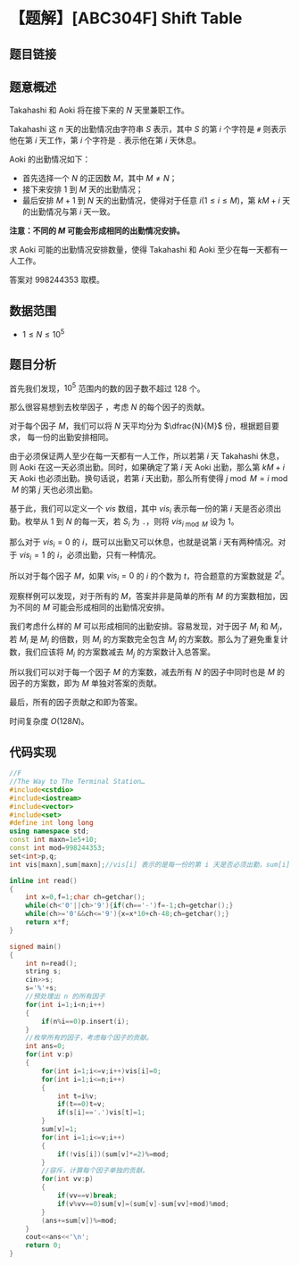 # 【题解】[ABC304F] Shift Table

## 题目链接

## 题意概述

Takahashi 和 Aoki 将在接下来的 $N$ 天里兼职工作。 

Takahashi 这 $n$ 天的出勤情况由字符串 $S$ 表示，其中 $S$ 的第 $i$ 个字符是 `#` 则表示他在第 $i$ 天工作，第 $i$ 个字符是 `.` 表示他在第 $i$ 天休息。

Aoki 的出勤情况如下：

- 首先选择一个 $N$ 的正因数 $M$，其中 $M\ne N$；
- 接下来安排 $1$ 到 $M$ 天的出勤情况；
- 最后安排 $M+1$ 到 $N$ 天的出勤情况，使得对于任意 $i(1\le i \le M)$，第 $kM+i$ 天的出勤情况与第 $i$ 天一致。

**注意：不同的 $M$ 可能会形成相同的出勤情况安排。**

求 Aoki 可能的出勤情况安排数量，使得 Takahashi 和 Aoki 至少在每一天都有一人工作。

答案对 $998244353$ 取模。

## 数据范围

- $1\le N \le 10^5$

## 题目分析

首先我们发现，$10^5$ 范围内的数的因子数不超过 $128$ 个。

那么很容易想到去枚举因子 ，考虑 $N$ 的每个因子的贡献。

对于每个因子 $M$，我们可以将 $N$ 天平均分为 $\dfrac{N}{M}$ 份，根据题目要求， 每一份的出勤安排相同。

由于必须保证两人至少在每一天都有一人工作，所以若第 $i$ 天 Takahashi 休息，则 Aoki 在这一天必须出勤。同时，如果确定了第 $i$ 天 Aoki 出勤，那么第 $kM+i$ 天 Aoki 也必须出勤。换句话说，若第 $i$ 天出勤，那么所有使得 $j\bmod M=i \bmod M$ 的第 $j$ 天也必须出勤。

基于此，我们可以定义一个 $vis$ 数组，其中 $vis_i$ 表示每一份的第 $i$ 天是否必须出勤。枚举从 $1$ 到 $N$ 的每一天，若 $S_i$ 为 `.`，则将 $vis_{i\bmod M}$ 设为 $1$。

那么对于 $vis_i=0$ 的 $i$，既可以出勤又可以休息，也就是说第 $i$ 天有两种情况。对于 $vis_i=1$ 的 $i$，必须出勤，只有一种情况。

所以对于每个因子 $M$，如果 $vis_i=0$ 的 $i$ 的个数为 $t$，符合题意的方案数就是 $2^t$。

观察样例可以发现，对于所有的 $M$，答案并非是简单的所有 $M$ 的方案数相加，因为不同的 $M$ 可能会形成相同的出勤情况安排。

我们考虑什么样的 $M$ 可以形成相同的出勤安排。容易发现，对于因子 $M_i$ 和 $M_j$，若 $M_i$ 是 $M_j$ 的倍数，则 $M_i$ 的方案数完全包含 $M_j$ 的方案数。那么为了避免重复计数，我们应该将 $M_i$ 的方案数减去 $M_j$ 的方案数计入总答案。

所以我们可以对于每一个因子 $M$ 的方案数，减去所有 $N$ 的因子中同时也是 $M$ 的因子的方案数，即为 $M$ 单独对答案的贡献。

最后，所有的因子贡献之和即为答案。

时间复杂度 $O(128N)$。

## 代码实现

```cpp
//F
//The Way to The Terminal Station…
#include<cstdio>
#include<iostream>
#include<vector>
#include<set>
#define int long long
using namespace std;
const int maxn=1e5+10;
const int mod=998244353;
set<int>p,q;
int vis[maxn],sum[maxn];//vis[i] 表示的是每一份的第 i 天是否必须出勤，sum[i] 表示的是因子 i 的贡献。

inline int read()
{
	int x=0,f=1;char ch=getchar();
	while(ch<'0'||ch>'9'){if(ch=='-')f=-1;ch=getchar();}
	while(ch>='0'&&ch<='9'){x=x*10+ch-48;ch=getchar();}
	return x*f;
}

signed main()
{
	int n=read();
	string s;
	cin>>s;
	s='%'+s;
	//预处理出 n 的所有因子
	for(int i=1;i<n;i++)
	{
		if(n%i==0)p.insert(i);
	}
	//枚举所有的因子，考虑每个因子的贡献。
	int ans=0;
	for(int v:p)
	{
		for(int i=1;i<=v;i++)vis[i]=0;
		for(int i=1;i<=n;i++)
		{
			int t=i%v;
			if(t==0)t=v;
			if(s[i]=='.')vis[t]=1;
		}
		sum[v]=1;
		for(int i=1;i<=v;i++)
		{
			if(!vis[i])(sum[v]*=2)%=mod;
		}
        //容斥，计算每个因子单独的贡献。
		for(int vv:p)
		{
			if(vv==v)break;
			if(v%vv==0)sum[v]=(sum[v]-sum[vv]+mod)%mod;
		}
		(ans+=sum[v])%=mod;
	}
	cout<<ans<<'\n';
	return 0;
}
```









